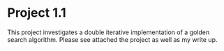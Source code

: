 # Project 1.1

This project investigates a double iterative implementation of a golden search algorithm. 
Please see attached the project as well as my write up.

